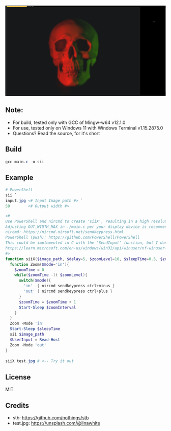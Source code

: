 ![Sample Output](./OutputSample.jpg)

## Note: 

- For build, tested only with GCC of Mingw-w64 v12.1.0
- For use, tested only on Windows 11 with Windows Terminal v1.15.2875.0
- Questions? Read the source, for it's short

## Build
```PowerShell
gcc main.c -o sii
```

## Example
```PowerShell
# PowerShell
sii `
input.jpg <# Input Image path #> `
50        <# Output width #>
```
```PowerShell
<#
Use PowerShell and nircmd to create 'siiX', resulting in a high resolution output.
Adjusting OUT_WIDTH_MAX in ./main.c per your display device is recommended.
nircmd: https://nircmd.nirsoft.net/sendkeypress.html
PowerShell (pwsh): https://github.com/PowerShell/PowerShell
This could be implemented in C with the 'SendInput' function, but I don't plan to do so.
https://learn.microsoft.com/en-us/windows/win32/api/winuser/nf-winuser-sendinput
#>
function siiX($image_path, $delay=5, $zoomLevel=10, $sleepTime=0.5, $zoomInterval=0.05) {
  function Zoom($mode='in'){
    $zoomTime = 0
    while($zoomTime -lt $zoomLevel){
      switch($mode){
        'in'  { nircmd sendkeypress ctrl+minus }
        'out' { nircmd sendkeypress ctrl+plus }
      }
      $zoomTime = $zoomTime + 1
      Start-Sleep $zoomInterval
    }
  }
  Zoom -Mode 'in'
  Start-Sleep $sleepTime
  sii $image_path
  $UserInput = Read-Host
  Zoom -Mode 'out'
}

siiX test.jpg # <-- Try it out
```

## License
MIT

## Credits
- stb: https://github.com/nothings/stb
- test.jpg: https://unsplash.com/@linawhite
